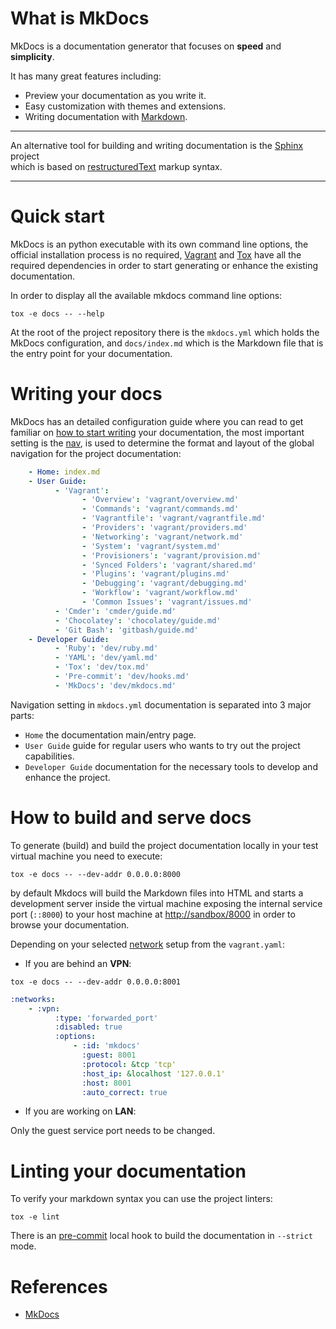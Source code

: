 # What is MkDocs

MkDocs is a documentation generator that focuses on **speed** and **simplicity**.<br>

It has many great features including:

- Preview your documentation as you write it.
- Easy customization with themes and extensions.
- Writing documentation with [Markdown](https://en.wikipedia.org/wiki/Markdown).

---
An alternative tool for building and writing documentation is the [Sphinx](https://www.sphinx-doc.org/en/master/) project<br>
which is based on [restructuredText](https://docutils.sourceforge.io/rst.html) markup syntax.

---

# Quick start

MkDocs is an python executable with its own command line options, the official installation process is no required, [Vagrant](../vagrant/overview.md) and [Tox](./tox.md) have all the required dependencies in order to start generating or enhance the existing documentation.

In order to display all the available mkdocs command line options:

```console
tox -e docs -- --help
```

At the root of the project repository there is the ``mkdocs.yml`` which holds the MkDocs configuration, and ``docs/index.md``
which is the Markdown file that is the entry point for your documentation.

# Writing your docs

MkDocs has an detailed configuration guide where you can read to get familiar on [how to start writing](https://www.mkdocs.org/user-guide/writing-your-docs/) your documentation, the most important setting is the [nav](https://www.mkdocs.org/user-guide/configuration/#nav), is used to determine the format and layout of the global navigation for the project documentation:

```yaml
    - Home: index.md
    - User Guide:
          - 'Vagrant':
                - 'Overview': 'vagrant/overview.md'
                - 'Commands': 'vagrant/commands.md'
                - 'Vagrantfile': 'vagrant/vagrantfile.md'
                - 'Providers': 'vagrant/providers.md'
                - 'Networking': 'vagrant/network.md'
                - 'System': 'vagrant/system.md'
                - 'Provisioners': 'vagrant/provision.md'
                - 'Synced Folders': 'vagrant/shared.md'
                - 'Plugins': 'vagrant/plugins.md'
                - 'Debugging': 'vagrant/debugging.md'
                - 'Workflow': 'vagrant/workflow.md'
                - 'Common Issues': 'vagrant/issues.md'
          - 'Cmder': 'cmder/guide.md'
          - 'Chocolatey': 'chocolatey/guide.md'
          - 'Git Bash': 'gitbash/guide.md'
    - Developer Guide:
          - 'Ruby': 'dev/ruby.md'
          - 'YAML': 'dev/yaml.md'
          - 'Tox': 'dev/tox.md'
          - 'Pre-commit': 'dev/hooks.md'
          - 'MkDocs': 'dev/mkdocs.md'
```

Navigation setting in ``mkdocs.yml`` documentation is separated into 3 major parts:

- ``Home`` the documentation main/entry page.
- ``User Guide`` guide for regular users who wants to try out the project capabilities.
- ``Developer Guide`` documentation for the necessary tools to develop and enhance the project.

# How to build and serve docs

To generate (build) and build the project documentation locally in your test virtual machine you need to execute:

```console
tox -e docs -- --dev-addr 0.0.0.0:8000
```

by default Mkdocs will build the Markdown files into HTML and starts a development server inside the virtual machine exposing the internal service port (``::8000``) to your host machine at [http://sandbox/8000](http://sandbox:8000) in order to browse your documentation.

Depending on your selected [network](../vagrant/network.md) setup from the ``vagrant.yaml``:

- If you are behind an **VPN**:

```console
tox -e docs -- --dev-addr 0.0.0.0:8001
```

```yaml
:networks:
    - :vpn:
          :type: 'forwarded_port'
          :disabled: true
          :options:
              - :id: 'mkdocs'
                :guest: 8001
                :protocol: &tcp 'tcp'
                :host_ip: &localhost '127.0.0.1'
                :host: 8001
                :auto_correct: true
```

- If you are working on **LAN**:

Only the guest service port needs to be changed.

# Linting your documentation

To verify your markdown syntax you can use the project linters:

```console
tox -e lint
```

There is an [pre-commit](./hooks.md) local hook to build the documentation in ``--strict`` mode.

# References

- [MkDocs](https://www.mkdocs.org/)
